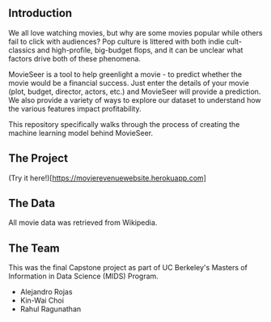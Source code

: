 ## Introduction

We all love watching movies, but why are some movies popular while others fail to click with audiences? 
Pop culture is littered with both indie cult-classics and high-profile, big-budget flops, and it can be unclear what factors drive both of these phenomena.

MovieSeer is a tool to help greenlight a movie - to predict whether the movie would be a financial success. Just enter the details of your movie (plot, budget, director, actors, etc.) and MovieSeer will provide a prediction. We also provide a variety of ways to explore our dataset to understand how the various features impact profitability. 

This repository specifically walks through the process of creating the machine learning model behind MovieSeer.

## The Project

(Try it here!)[https://movierevenuewebsite.herokuapp.com]

## The Data

All movie data was retrieved from Wikipedia.

## The Team

This was the final Capstone project as part of UC Berkeley's Masters of Information in Data Science (MIDS) Program.

* Alejandro Rojas
* Kin-Wai Choi
* Rahul Ragunathan
